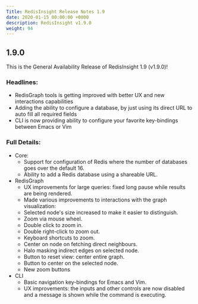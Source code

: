 ```yaml
---
Title: RedisInsight Release Notes 1.9
date: 2020-01-15 00:00:00 +0000
description: RedisInsight v1.9.0
weight: 94
---
```


## 1.9.0

This is the General Availability Release of RedisInsight 1.9 (v1.9.0)!

### Headlines:

- RedisGraph tools is getting improved with better UX and new interactions capabilities
- Adding the ability to configure a database, by just using its direct URL to auto fill all required fields
- CLI is now providing ability to configure your favorite key-bindings between Emacs or Vim

### Full Details:

- Core:
    - Support for configuration of Redis where the number of databases goes over the default 16.
    - Ability to add a Redis database using a shareable URL.
- RedisGraph
    - UX improvements for large queries: fixed long pause while results are being rendered.
    - Made various improvements to interactions with the graph visualization:
    - Selected node's size increased to make it easier to distinguish.
    - Zoom via mouse wheel.
    - Double click to zoom in.
    - Double right-click to zoom out.
    - Keyboard shortcuts to zoom.
    - Center on node on fetching direct neighbours.
    - Halo masking indirect edges on selected node.
    - Button to reset view: center entire graph.
    - Button to center on the selected node.
    - New zoom buttons
- CLI
    - Basic navigation key-bindings for Emacs and Vim.
    - UX improvements: the inputs and other controls are now disabled and a message is shown while the command is executing.
